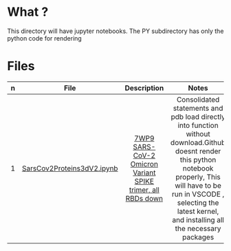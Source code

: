 # What ?

This directory will have jupyter notebooks. The PY subdirectory has only the python code for rendering

# Files

n | File | Description | Notes 
|---|:--:|:---:|:---:|
1 | [SarsCov2Proteins3dV2.ipynb](SarsCov2Proteins3dV2.ipynb) | [7WP9 SARS-CoV-2 Omicron Variant SPIKE trimer, all RBDs down](https://www.rcsb.org/structure/7WP9) | Consolidated statements and pdb load directly into function without download.Github doesnt render this python notebook properly, This will have to be run in VSCODE , selecting the latest kernel, and installing all the necessary packages 